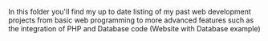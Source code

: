 In this folder you'll find my up to date listing of my past web development projects from basic web programming to more advanced features
such as the integration of PHP and Database code (Website with Database example)
